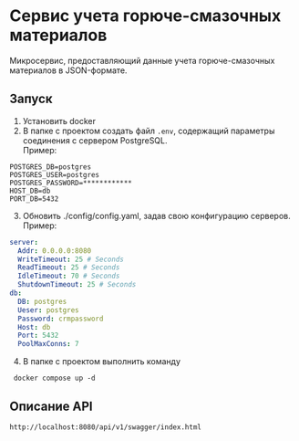 # Сервис учета горюче-смазочных материалов
Микросервис, предоставляющий данные учета горюче-смазочных материалов в JSON-формате.
## Запуск
1. Установить docker 
2. В папке с проектом создать файл `.env`, содержащий параметры соединения с сервером PostgreSQL.<br>
Пример:
```text
POSTGRES_DB=postgres
POSTGRES_USER=postgres
POSTGRES_PASSWORD=************
HOST_DB=db
PORT_DB=5432
```
3. Обновить ./config/config.yaml, задав свою конфигурацию серверов.
 Пример:
```yaml
server:
  Addr: 0.0.0.0:8080
  WriteTimeout: 25 # Seconds
  ReadTimeout: 25 # Seconds
  IdleTimeout: 70 # Seconds
  ShutdownTimeout: 25 # Seconds
db:
  DB: postgres
  Ueser: postgres
  Password: crmpassword
  Host: db
  Port: 5432
  PoolMaxConns: 7
```
4. В папке с проектом выполнить командy
```commandline
 docker compose up -d
```
## Описание API
`http://localhost:8080/api/v1/swagger/index.html`